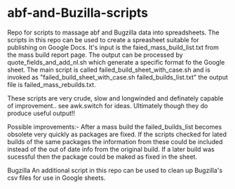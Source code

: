 # abf-and-Buzilla-scripts
Repo for scripts to massage abf and Bugzilla data into spreadsheets.
The scripts in this repo can be used to create a spreasheet suitable for publishing on Google Docs. It's input is the faied_mass_build_list.txt from the mass build report page.
The output can be processed by quote_fields_and_add_nl.sh which generate a specific format fo the Google sheet.
The main script is called failed_build_sheet_with_case.sh and is invoked as "failed_build_sheet_with_case.sh failed_builds_list.txt" the output file is failed_mass_rebuilds.txt.

These scripts are very crude, slow and longwinded and definately capable of improvement.. see awk.switch for ideas. Ultimately though they do produce useful output!!

Possible improvements:-
After a mass build the failed_builds_list becomes obsolete very quickly as packages are fixed. If the scripts checked for lated builds of the same packages the information from these 
could be included instead of the out of date info from the original build. If a later build was sucessful then the package could be  maked as fixed in the sheet.



Bugzilla
An additional script in this repo can be used to clean up Bugzilla's csv files for use in Google sheets.


